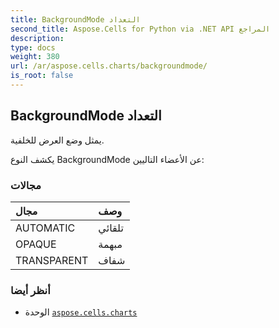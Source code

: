 ```yaml
---
title: BackgroundMode التعداد
second_title: Aspose.Cells for Python via .NET API المراجع
description:
type: docs
weight: 380
url: /ar/aspose.cells.charts/backgroundmode/
is_root: false
---
```

##  BackgroundMode التعداد
يمثل وضع العرض للخلفية.



يكشف النوع BackgroundMode عن الأعضاء التاليين:

###  مجالات
| مجال| وصف|
| :- | :- |
| AUTOMATIC |تلقائي|
| OPAQUE | مبهمة|
| TRANSPARENT | شفاف|



###  أنظر أيضا
* الوحدة [`aspose.cells.charts`](..)

